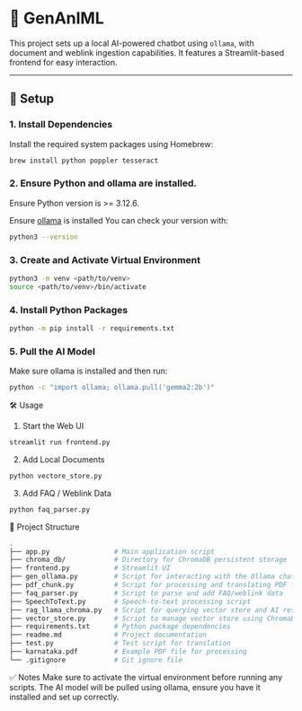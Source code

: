 # 🧠 GenAnIML

This project sets up a local AI-powered chatbot using `ollama`, with document and weblink ingestion capabilities. It features a Streamlit-based frontend for easy interaction.

---

## 🚀 Setup

### 1. Install Dependencies

Install the required system packages using Homebrew:

```bash
brew install python poppler tesseract
```

### 2. Ensure Python and ollama are installed.
   
   Ensure Python version is >= 3.12.6.
   
   Ensure [ollama](https://ollama.com/download/windows) is installed
You can check your version with:

```bash
python3 --version
```
### 3. Create and Activate Virtual Environment
``` bash
python3 -m venv <path/to/venv>
source <path/to/venv>/bin/activate
```

### 4. Install Python Packages

```bash
python -m pip install -r requirements.txt
```

### 5. Pull the AI Model
   Make sure ollama is installed and then run:

```bash
python -c "import ollama; ollama.pull('gemma2:2b')"
```

🛠️ Usage

1. Start the Web UI

```bash
streamlit run frontend.py
```

2. Add Local Documents

```bash
python vectore_store.py
```

3. Add FAQ / Weblink Data

```bash
python faq_parser.py
```

📁 Project Structure

```bash
.
├── app.py                # Main application script
├── chroma_db/            # Directory for ChromaDB persistent storage
├── frontend.py           # Streamlit UI
├── gen_ollama.py         # Script for interacting with the Ollama chat model
├── pdf_chunk.py          # Script for processing and translating PDF files
├── faq_parser.py         # Script to parse and add FAQ/weblink data
├── SpeechToText.py       # Speech-to-text processing script
├── rag_llama_chroma.py   # Script for querying vector store and AI response generation
├── vector_store.py       # Script to manage vector store using ChromaDB
├── requirements.txt      # Python package dependencies
├── readme.md             # Project documentation
├── test.py               # Test script for translation
├── karnataka.pdf         # Example PDF file for processing
└── .gitignore            # Git ignore file
```

✅ Notes
Make sure to activate the virtual environment before running any scripts.
The AI model will be pulled using ollama, ensure you have it installed and set up correctly.

